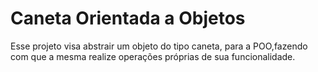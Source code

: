 # Caneta Orientada a Objetos
Esse projeto visa abstrair um objeto do tipo caneta, para a POO,fazendo com que a mesma realize operações próprias de sua funcionalidade.
